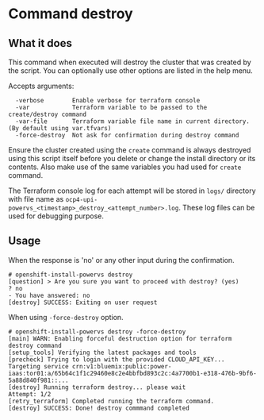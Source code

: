 # Command destroy

## What it does

This command when executed will destroy the cluster that was created by the script. You can optionally use other options are listed in the help menu.

Accepts arguments:

```
  -verbose        Enable verbose for terraform console
  -var            Terraform variable to be passed to the create/destroy command
  -var-file       Terraform variable file name in current directory. (By default using var.tfvars)
  -force-destroy  Not ask for confirmation during destroy command
```

Ensure the cluster created using the `create` command is always destroyed using this script itself before you delete or change the install directory or its contents. Also make use of the same variables you had used for `create` command.

The Terraform console log for each attempt will be stored in `logs/` directory with file name as `ocp4-upi-powervs_<timestamp>_destroy_<attempt_number>.log`. These log files can be used for debugging purpose.

## Usage

When the response is 'no' or any other input during the confirmation.

```
# openshift-install-powervs destroy
[question] > Are you sure you want to proceed with destroy? (yes)
? no
- You have answered: no
[destroy] SUCCESS: Exiting on user request

```

When using `-force-destroy` option.

```
# openshift-install-powervs destroy -force-destroy
[main] WARN: Enabling forceful destruction option for terraform destroy command
[setup_tools] Verifying the latest packages and tools
[precheck] Trying to login with the provided CLOUD_API_KEY...
Targeting service crn:v1:bluemix:public:power-iaas:tor01:a/65b64c1f1c29460e8c2e4bbfbd893c2c:4a7700b1-e318-476b-9bf6-5a88d840f981::...
[destroy] Running terraform destroy... please wait
Attempt: 1/2
[retry_terraform] Completed running the terraform command.
[destroy] SUCCESS: Done! destroy commmand completed

```
